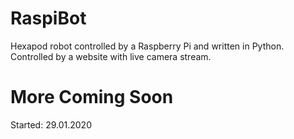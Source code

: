 # RaspiBot
Hexapod robot controlled by a Raspberry Pi and written in Python.
Controlled by a website with live camera stream.

# More Coming Soon






Started: 29.01.2020

